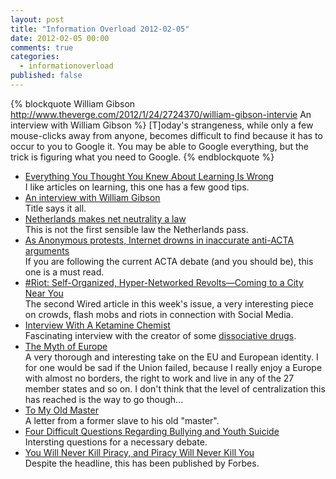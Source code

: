 ```yaml
---
layout: post
title: "Information Overload 2012-02-05"
date: 2012-02-05 00:00
comments: true
categories:
  - informationoverload
published: false
---
```

{% blockquote William Gibson http://www.theverge.com/2012/1/24/2724370/william-gibson-intervie An interview with William Gibson %}
[T]oday's strangeness, while only a few mouse-clicks away from anyone, becomes difficult to find because it has to occur to you to Google it. You may be able to Google everything, but the trick is figuring what you need to Google.
{% endblockquote %}

* [Everything You Thought You Knew About Learning Is Wrong](http://www.wired.com/geekdad/2012/01/everything-about-learning/)<br/>I like articles on learning, this one has a few good tips.
* [An interview with William Gibson](http://www.theverge.com/2012/1/24/2724370/william-gibson-interview)<br/>Title says it all.
* [Netherlands makes net neutrality a law](http://www.bbc.co.uk/news/technology-13886440)<br/>This is not the first sensible law the Netherlands pass.
* [As Anonymous protests, Internet drowns in inaccurate anti-ACTA arguments](http://arstechnica.com/tech-policy/news/2012/01/internet-awash-in-inaccurate-anti-acta-arguments.ars)<br/>If you are following the current ACTA debate (and you should be), this one is a must read.
* [#Riot: Self-Organized, Hyper-Networked Revolts&mdash;Coming to a City Near You](http://www.wired.com/magazine/2011/12/ff_riots/all/1)<br/>The second Wired article in this week's issue, a very interesting piece on crowds, flash mobs and riots in connection with Social Media.
* [Interview With A Ketamine Chemist](http://www.vice.com/read/interview-with-ketamine-chemist-704-v18n2)<br/>Fascinating interview with the creator of some [dissociative drugs](http://en.wikipedia.org/wiki/Dissociative).
* [The Myth of Europe](http://www.foreignpolicy.com/articles/2012/01/03/the_myth_of_europe?page=full)<br/>A very thorough and interesting take on the EU and European identity. I for one would be sad if the Union failed, because I really enjoy a Europe with almost no borders, the right to work and live in any of the 27 member states and so on. I don't think that the level of centralization this has reached is the way to go though...
* [To My Old Master](http://www.lettersofnote.com/2012/01/to-my-old-master.html)<br/>A letter from a former slave to his old "master".
* [Four Difficult Questions Regarding Bullying and Youth Suicide](http://www.zephoria.org/thoughts/archives/2011/12/12/questions-bullying-suicide.html)<br/>Intersting questions for a necessary debate.
* [You Will Never Kill Piracy, and Piracy Will Never Kill You](http://www.forbes.com/sites/insertcoin/2012/02/03/you-will-never-kill-piracy-and-piracy-will-never-kill-you/)<br/>Despite the headline, this has been published by Forbes.
